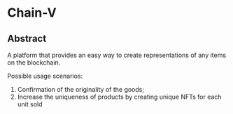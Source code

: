# Chain-V
## Abstract
A platform that provides an easy way to create representations of any items on the blockchain.

Possible usage scenarios:
1) Confirmation of the originality of the goods;
2) Increase the uniqueness of products by creating unique NFTs for each unit sold
